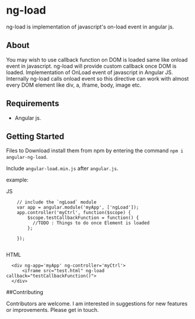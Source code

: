 # ng-load
ng-load is implementation of javascript's on-load event in angular js.

## About
You may wish to use callback function on DOM is loaded same like onload event in javascript. ng-load will provide custom callback once DOM is loaded. Implementation of OnLoad event of javascript in Angular JS. Internally ng-load calls onload event so this directive can work with almost every DOM element like div, a, iframe, body, image etc.

## Requirements
* Angular js.

## Getting Started
Files to Download
install them from npm by entering the command ```npm i angular-ng-load```.

Include `angular-load.min.js` after `angular.js`.

example:

JS
```
	// include the `ngLoad` module
	var app = angular.module('myApp', ['ngLoad']);
	app.controller('myCtrl', function($scope) {
		$scope.testCallbackFunction = function() {
		  //TODO : Things to do once Element is loaded
		};

	});  
 
```

HTML 

```
  <div ng-app='myApp' ng-controller='myCtrl'> 
      <iframe src="test.html" ng-load callback="testCallbackFunction()">  
  </div>
```  
 ##Contributing
 
Contributors are welcome. I am interested in suggestions for new features or improvements. Please get in touch.
